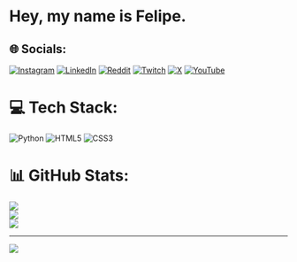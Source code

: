 # Hey, my name is Felipe.


## 🌐 Socials:
[![Instagram](https://img.shields.io/badge/Instagram-%23E4405F.svg?logo=Instagram&logoColor=white)](https://instagram.com/felipe.selhorst) [![LinkedIn](https://img.shields.io/badge/LinkedIn-%230077B5.svg?logo=linkedin&logoColor=white)](https://linkedin.com/in/felipe-selhorst-de-lima-330673339) [![Reddit](https://img.shields.io/badge/Reddit-%23FF4500.svg?logo=Reddit&logoColor=white)](https://reddit.com/user/Zealousideal-Pen9557) [![Twitch](https://img.shields.io/badge/Twitch-%239146FF.svg?logo=Twitch&logoColor=white)](https://twitch.tv/Poke13_) [![X](https://img.shields.io/badge/X-black.svg?logo=X&logoColor=white)](https://x.com/@OuroPudim) [![YouTube](https://img.shields.io/badge/YouTube-%23FF0000.svg?logo=YouTube&logoColor=white)](https://youtube.com/@Poke1409) 

# 💻 Tech Stack:
![Python](https://img.shields.io/badge/python-3670A0?style=for-the-badge&logo=python&logoColor=ffdd54) ![HTML5](https://img.shields.io/badge/html5-%23E34F26.svg?style=for-the-badge&logo=html5&logoColor=white) ![CSS3](https://img.shields.io/badge/css3-%231572B6.svg?style=for-the-badge&logo=css3&logoColor=white)
# 📊 GitHub Stats:
![](https://github-readme-stats.vercel.app/api?username=FelipeSelhorst&theme=dark&hide_border=false&include_all_commits=false&count_private=false)<br/>
![](https://nirzak-streak-stats.vercel.app/?user=FelipeSelhorst&theme=dark&hide_border=false)<br/>
![](https://github-readme-stats.vercel.app/api/top-langs/?username=FelipeSelhorst&theme=dark&hide_border=false&include_all_commits=false&count_private=false&layout=compact)

---
[![](https://visitcount.itsvg.in/api?id=PoggersDaSilvassauro&icon=0&color=4)](https://visitcount.itsvg.in)
